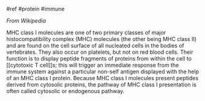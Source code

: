 #ref #protein #immune 

_From Wikipedia_

MHC class I molecules are one of two primary classes of major histocompatibility complex (MHC) molecules (the other being MHC class II) and are found on the cell surface of all nucleated cells in the bodies of vertebrates. They also occur on platelets, but not on red blood cells. Their function is to display peptide fragments of proteins from within the cell to [[cytotoxic T cell]]s; this will trigger an immediate response from the immune system against a particular non-self antigen displayed with the help of an MHC class I protein. Because MHC class I molecules present peptides derived from cytosolic proteins, the pathway of MHC class I presentation is often called cytosolic or endogenous pathway.
